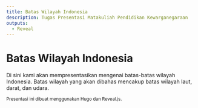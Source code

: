```yaml
---
title: Batas Wilayah Indonesia
description: Tugas Presentasi Matakuliah Pendidikan Kewarganegaraan
outputs:
  - Reveal
---
```


# Batas Wilayah Indonesia
Di sini kami akan mempresentasikan mengenai batas-batas wilayah Indonesia. Batas wilayah yang akan dibahas mencakup batas wilayah laut, darat, dan udara.

<small>Presentasi ini dibuat menggunakan Hugo dan Reveal.js.</small>